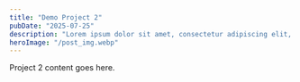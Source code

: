 ```yaml
---
title: "Demo Project 2"
pubDate: "2025-07-25"
description: "Lorem ipsum dolor sit amet, consectetur adipiscing elit, sed do eiusmod tempor incididunt ut labore et dolore magna aliqua."
heroImage: "/post_img.webp"
---
```

Project 2 content goes here.
